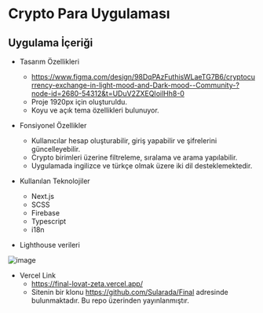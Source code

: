 # Crypto Para Uygulaması

## Uygulama İçeriği
- Tasarım Özellikleri
  - https://www.figma.com/design/98DqPAzFuthisWLaeTG7B6/cryptocurrency-exchange-in-light-mood-and-Dark-mood--Community-?node-id=2680-54312&t=UDuV2ZXEQIoilHh8-0
  - Proje 1920px için oluşturuldu.
  - Koyu ve açık tema özellikleri bulunuyor.

- Fonsiyonel Özellikler
  - Kullanıcılar hesap oluşturabilir, giriş yapabilir ve şifrelerini güncelleyebilir.
  - Crypto birimleri üzerine filtreleme, sıralama ve arama yapılabilir.
  - Uygulamada ingilizce ve türkçe olmak üzere iki dil desteklemektedir.

- Kullanılan Teknolojiler
  - Next.js
  - SCSS
  - Firebase
  - Typescript
  - i18n

- Lighthouse verileri
  
![image](https://github.com/user-attachments/assets/98409f63-0738-4688-a21c-edb62c1bbddd)

- Vercel Link
  - https://final-lovat-zeta.vercel.app/
  - Sitenin bir klonu https://github.com/Sularada/Final adresinde bulunmaktadır. Bu repo üzerinden yayınlanmıştır.





